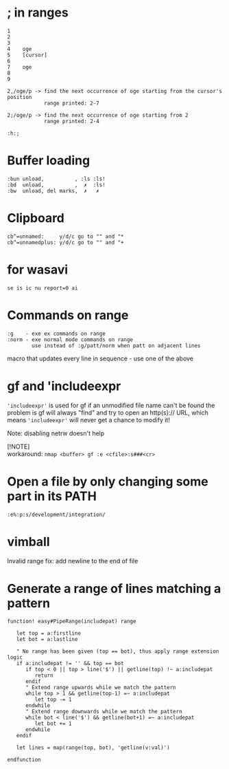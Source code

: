 # ; in ranges
```
1
2
3
4    oge
5    [cursor]
6
7    oge
8
9

2,/oge/p -> find the next occurrence of oge starting from the cursor's position
            range printed: 2-7

2;/oge/p -> find the next occurrence of oge starting from 2
            range printed: 2-4

:h:;
```

# Buffer loading
```
:bun unload,          , :ls :ls!
:bd  unload,          ,  ✗  :ls!
:bw  unload, del marks,  ✗   ✗
```

# Clipboard
```
cb^=unnamed:     y/d/c go to "" and "*
cb^=unnamedplus: y/d/c go to "" and "+
```

# for wasavi
`se is ic nu report=0 ai`

# Commands on range
```
:g    - exe ex commands on range
:norm - exe normal mode commands on range
        use instead of :g/patt/norm when patt on adjacent lines
```

macro that updates every line in sequence - use one of the above

# gf and 'includeexpr
`'includeexpr'` is used for gf if an unmodified file name can't be found
the problem is gf will always "find" and try to open an http(s):// URL,
which means `'includeexpr'` will never get a chance to modify it!

Note: disabling netrw doesn't help

[!NOTE]  
workaround: `nmap <buffer> gf :e <cfile>:s###<cr>`

# Open a file by only changing some part in its PATH
`:e%:p:s/development/integration/`

# vimball
Invalid range fix: add newline to the end of file

# Generate a range of lines matching a pattern
```vim
function! easy#PipeRange(includepat) range

   let top = a:firstline
   let bot = a:lastline

   " No range has been given (top == bot), thus apply range extension logic
   if a:includepat != '' && top == bot
      if top < 0 || top > line('$') || getline(top) !~ a:includepat
         return
      endif
      " Extend range upwards while we match the pattern
      while top > 1 && getline(top-1) =~ a:includepat
         let top -= 1
      endwhile
      " Extend range downwards while we match the pattern
      while bot < line('$') && getline(bot+1) =~ a:includepat
         let bot += 1
      endwhile
   endif

   let lines = map(range(top, bot), 'getline(v:val)')

endfunction
```
